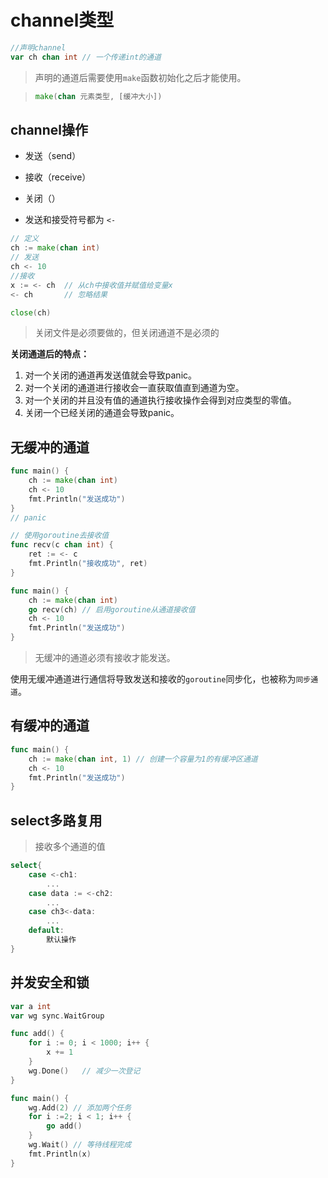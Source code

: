 # channel类型

```go
//声明channel
var ch chan int	// 一个传递int的通道
```

> 声明的通道后需要使用`make`函数初始化之后才能使用。

> ```go
> make(chan 元素类型, [缓冲大小])
> ```

## channel操作

* 发送（send）
* 接收（receive）
* 关闭（）

* 发送和接受符号都为 `<-`

```go
// 定义
ch := make(chan int)
// 发送
ch <- 10
//接收
x := <- ch	// 从ch中接收值并赋值给变量x
<- ch 		// 忽略结果

close(ch)
```

> 关闭文件是必须要做的，但关闭通道不是必须的

**关闭通道后的特点：**

1. 对一个关闭的通道再发送值就会导致panic。
2. 对一个关闭的通道进行接收会一直获取值直到通道为空。
3. 对一个关闭的并且没有值的通道执行接收操作会得到对应类型的零值。
4. 关闭一个已经关闭的通道会导致panic。

## 无缓冲的通道

```go
func main() {
	ch := make(chan int)
	ch <- 10
	fmt.Println("发送成功")
}							
// panic

// 使用goroutine去接收值
func recv(c chan int) {
    ret := <- c
    fmt.Println("接收成功", ret)
}

func main() {
    ch := make(chan int)
    go recv(ch)	// 启用goroutine从通道接收值
    ch <- 10
    fmt.Println("发送成功")
}
```

> 无缓冲的通道必须有接收才能发送。

使用无缓冲通道进行通信将导致发送和接收的`goroutine`同步化，也被称为`同步通道`。

## 有缓冲的通道

```go
func main() {
	ch := make(chan int, 1)	// 创建一个容量为1的有缓冲区通道
	ch <- 10
	fmt.Println("发送成功")
}
```

## select多路复用

> 接收多个通道的值

```go
select{
    case <-ch1:
        ...
    case data := <-ch2:
        ...
    case ch3<-data:
        ...
    default:
        默认操作
}
```

## 并发安全和锁

```go
var a int
var wg sync.WaitGroup

func add() {
    for i := 0; i < 1000; i++ {
        x += 1
    }
    wg.Done()	// 减少一次登记
}

func main() {
    wg.Add(2) // 添加两个任务
    for i :=2; i < 1; i++ {
        go add()
    }
    wg.Wait() // 等待线程完成
    fmt.Println(x)
}
```

